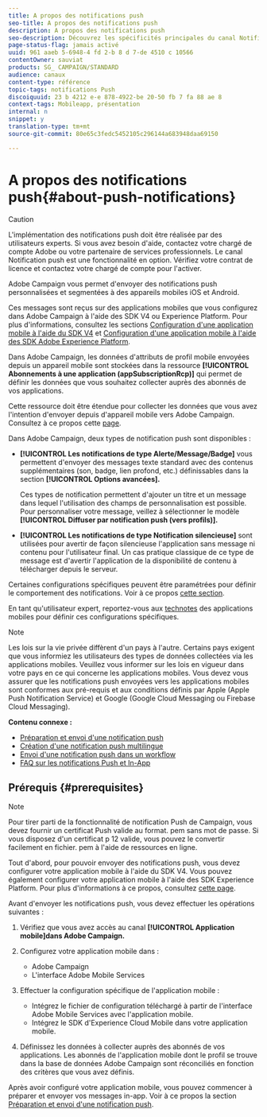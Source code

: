 ```yaml
---
title: A propos des notifications push
seo-title: A propos des notifications push
description: A propos des notifications push
seo-description: Découvrez les spécificités principales du canal Notification push dans Adobe Campaign.
page-status-flag: jamais activé
uuid: 961 aaeb 5-6948-4 fd 2-b 8 d 7-de 4510 c 10566
contentOwner: sauviat
products: SG_ CAMPAIGN/STANDARD
audience: canaux
content-type: référence
topic-tags: notifications Push
discoiquuid: 23 b 4212 e-e 878-4922-be 20-50 fb 7 fa 88 ae 8
context-tags: Mobileapp, présentation
internal: n
snippet: y
translation-type: tm+mt
source-git-commit: 80e65c3fedc5452105c296144a683948daa69150

---
```



# A propos des notifications push{#about-push-notifications}

>[!CAUTION]
>
>L'implémentation des notifications push doit être réalisée par des utilisateurs experts. Si vous avez besoin d'aide, contactez votre chargé de compte Adobe ou votre partenaire de services professionnels. Le canal Notification push est une fonctionnalité en option. Vérifiez votre contrat de licence et contactez votre chargé de compte pour l'activer.

Adobe Campaign vous permet d'envoyer des notifications push personnalisées et segmentées à des appareils mobiles iOS et Android.

Ces messages sont reçus sur des applications mobiles que vous configurez dans Adobe Campaign à l'aide des SDK V4 ou Experience Platform. Pour plus d'informations, consultez les sections [Configuration d'une application mobile à l'aide du SDK V4](https://helpx.adobe.com/campaign/kb/configuring-app-sdkv4.html) et [Configuration d'une application mobile à l'aide des SDK Adobe Experience Platform](https://helpx.adobe.com/campaign/kb/configuring-app-sdk.html).

Dans Adobe Campaign, les données d'attributs de profil mobile envoyées depuis un appareil mobile sont stockées dans la ressource **[!UICONTROL Abonnements à une application (appSubscriptionRcp)]** qui permet de définir les données que vous souhaitez collecter auprès des abonnés de vos applications.

Cette ressource doit être étendue pour collecter les données que vous avez l'intention d'envoyer depuis d'appareil mobile vers Adobe Campaign. Consultez à ce propos cette [page](../../developing/using/extending-the-subscriptions-to-an-application-resource.md).

Dans Adobe Campaign, deux types de notification push sont disponibles :

* **[!UICONTROL Les notifications de type Alerte/Message/Badge]** vous permettent d'envoyer des messages texte standard avec des contenus supplémentaires (son, badge, lien profond, etc.) définissables dans la section **[!UICONTROL Options avancées].**

   Ces types de notification permettent d'ajouter un titre et un message dans lequel l'utilisation des champs de personnalisation est possible. Pour personnaliser votre message, veillez à sélectionner le modèle **[!UICONTROL Diffuser par notification push (vers profils)].**

* **[!UICONTROL Les notifications de type Notification silencieuse]** sont utilisées pour avertir de façon silencieuse l'application sans message ni contenu pour l'utilisateur final. Un cas pratique classique de ce type de message est d'avertir l'application de la disponibilité de contenu à télécharger depuis le serveur.

Certaines configurations spécifiques peuvent être paramétrées pour définir le comportement des notifications. Voir à ce propos [cette section](../../channels/using/customizing-a-push-notification.md).

En tant qu'utilisateur expert, reportez-vous aux [technotes](https://helpx.adobe.com/campaign/kb/acs-article-list.html) des applications mobiles pour définir ces configurations spécifiques.

>[!NOTE]
>
>Les lois sur la vie privée diffèrent d'un pays à l'autre. Certains pays exigent que vous informiez les utilisateurs des types de données collectées via les applications mobiles. Veuillez vous informer sur les lois en vigueur dans votre pays en ce qui concerne les applications mobiles. Vous devez vous assurer que les notifications push envoyées vers les applications mobiles sont conformes aux pré-requis et aux conditions définis par Apple (Apple Push Notification Service) et Google (Google Cloud Messaging ou Firebase Cloud Messaging).

**Contenu connexe :**

* [Préparation et envoi d'une notification push](../../channels/using/preparing-and-sending-a-push-notification.md)
* [Création d'une notification push multilingue](../../channels/using/creating-a-multilingual-push-notification.md)
* [Envoi d'une notification push dans un workflow](../../automating/using/push-notification-delivery.md)
* [FAQ sur les notifications Push et In-App](https://helpx.adobe.com/campaign/kb/push_inapp_faq.html)

## Prérequis {#prerequisites}

>[!NOTE]
>Pour tirer parti de la fonctionnalité de notification Push de Campaign, vous devez fournir un certificat Push valide au format. pem sans mot de passe.
Si vous disposez d'un certificat p 12 valide, vous pouvez le convertir facilement en fichier. pem à l'aide de ressources en ligne.

Tout d'abord, pour pouvoir envoyer des notifications push, vous devez configurer votre application mobile à l'aide du SDK V4. Vous pouvez également configurer votre application mobile à l'aide des SDK Experience Platform. Pour plus d'informations à ce propos, consultez [cette page](https://helpx.adobe.com/campaign/kb/configuring-app-sdk.html).

Avant d'envoyer les notifications push, vous devez effectuer les opérations suivantes :

1. Vérifiez que vous avez accès au canal **[!UICONTROL Application mobile]dans Adobe Campaign.**
1. Configurez votre application mobile dans :

   * Adobe Campaign
   * L'interface Adobe Mobile Services

1. Effectuer la configuration spécifique de l'application mobile :

   * Intégrez le fichier de configuration téléchargé à partir de l'interface Adobe Mobile Services avec l'application mobile.
   * Intégrez le SDK d'Experience Cloud Mobile dans votre application mobile.

1. Définissez les données à collecter auprès des abonnés de vos applications. Les abonnés de l'application mobile dont le profil se trouve dans la base de données Adobe Campaign sont réconciliés en fonction des critères que vous avez définis.

Après avoir configuré votre application mobile, vous pouvez commencer à préparer et envoyer vos messages in-app. Voir à ce propos la section [Préparation et envoi d'une notification push](../../channels/using/preparing-and-sending-a-push-notification.md).
